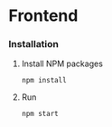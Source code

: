 # Frontend

### Installation

1. Install NPM packages
   ```
   npm install
   ```
2. Run
   ```
   npm start
   ```
